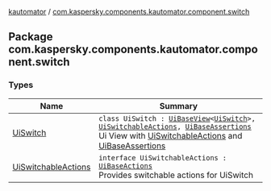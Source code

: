 [kautomator](../index.md) / [com.kaspersky.components.kautomator.component.switch](./index.md)

## Package com.kaspersky.components.kautomator.component.switch

### Types

| Name | Summary |
|---|---|
| [UiSwitch](-ui-switch/index.md) | `class UiSwitch : `[`UiBaseView`](../com.kaspersky.components.kautomator.component.common.views/-ui-base-view/index.md)`<`[`UiSwitch`](-ui-switch/index.md)`>, `[`UiSwitchableActions`](-ui-switchable-actions/index.md)`, `[`UiBaseAssertions`](../com.kaspersky.components.kautomator.component.common.assertions/-ui-base-assertions/index.md)<br>Ui View with [UiSwitchableActions](-ui-switchable-actions/index.md) and [UiBaseAssertions](../com.kaspersky.components.kautomator.component.common.assertions/-ui-base-assertions/index.md) |
| [UiSwitchableActions](-ui-switchable-actions/index.md) | `interface UiSwitchableActions : `[`UiBaseActions`](../com.kaspersky.components.kautomator.component.common.actions/-ui-base-actions/index.md)<br>Provides switchable actions for UiSwitch |
